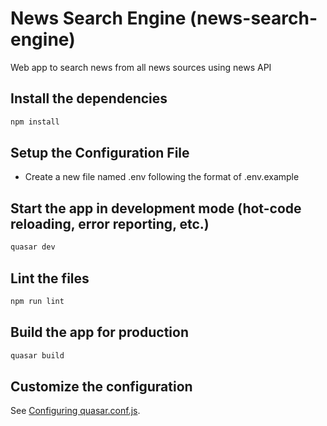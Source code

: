 # News Search Engine (news-search-engine)

Web app to search news from all news sources using news API

## Install the dependencies
```bash
npm install
```

## Setup the Configuration File
- Create a new file named .env following the format of .env.example

## Start the app in development mode (hot-code reloading, error reporting, etc.)
```bash
quasar dev
```

## Lint the files
```bash
npm run lint
```

## Build the app for production
```bash
quasar build
```

## Customize the configuration
See [Configuring quasar.conf.js](https://v1.quasar.dev/quasar-cli/quasar-conf-js).

